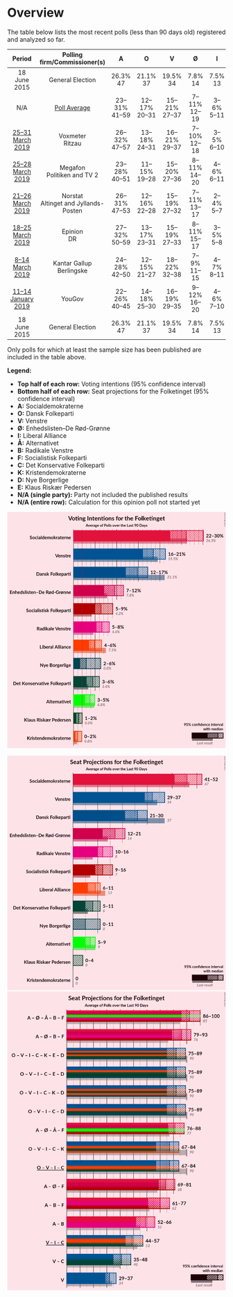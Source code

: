 # Overview

The table below lists the most recent polls (less than 90 days old) registered and analyzed so far.

| Period     | Polling firm/Commissioner(s) | A | O | V | Ø | I | Å | B | F | C | K | D | E |
|:----------:|:----------------------------:|:--:|:--:|:--:|:--:|:--:|:--:|:--:|:--:|:--:|:--:|:--:|:--:|
| 18 June 2015 | General Election | 26.3% <br> 47 | 21.1% <br> 37 | 19.5% <br> 34 | 7.8% <br> 14 | 7.5% <br> 13 | 4.8% <br> 9 | 4.6% <br> 8 | 4.2% <br> 7 | 3.4% <br> 6 | 0.8% <br> 0 | 0.0% <br> 0 | 0.0% <br> 0 |
| N/A | [Poll Average](average.html) | 23–31% <br> 41–59 | 12–17% <br> 20–31 | 15–21% <br> 27–37 | 7–11% <br> 12–19 | 3–6% <br> 5–11 | 3–5% <br> 4–10 | 5–9% <br> 9–16 | 5–8% <br> 9–14 | 4–6% <br> 6–13 | 0–2% <br> 0 | 2–6% <br> 0–11 | 0–2% <br> 0 |
| [25–31 March 2019](2019-03-31-Voxmeter.html) | Voxmeter <br> Ritzau | 26–32% <br> 47–57 | 13–18% <br> 24–31 | 16–21% <br> 29–37 | 7–10% <br> 12–18 | 3–5% <br> 6–10 | 3–5% <br> 5–10 | 6–9% <br> 11–16 | 4–7% <br> 8–13 | 3–6% <br> 5–10 | 1–2% <br> 0 | 1–3% <br> 0–5 | 0–1% <br> 0 |
| [25–28 March 2019](2019-03-28-Megafon.html) | Megafon <br> Politiken and TV 2 | 23–28% <br> 40–51 | 11–15% <br> 19–28 | 15–20% <br> 27–36 | 8–11% <br> 14–20 | 4–6% <br> 6–11 | 3–5% <br> 5–9 | 7–10% <br> 12–17 | 6–9% <br> 10–16 | 4–7% <br> 8–14 | 1–2% <br> 0–4 | 3–5% <br> 5–10 | 1–2% <br> 0–4 |
| [21–26 March 2019](2019-03-26-Norstat.html) | Norstat <br> Altinget and Jyllands-Posten | 26–31% <br> 47–53 | 12–16% <br> 22–28 | 15–19% <br> 27–32 | 7–11% <br> 13–17 | 2–4% <br> 5–7 | 3–6% <br> 6–10 | 6–9% <br> 11–14 | 5–8% <br> 10–13 | 3–6% <br> 7–9 | 1–2% <br> 0 | 3–5% <br> 6–9 | 0–2% <br> 0 |
| [18–25 March 2019](2019-03-25-Epinion.html) | Epinion <br> DR | 27–32% <br> 50–59 | 13–17% <br> 23–31 | 15–19% <br> 27–33 | 8–11% <br> 15–17 | 3–5% <br> 5–8 | 2–4% <br> 4–7 | 5–7% <br> 8–13 | 6–8% <br> 9–13 | 4–6% <br> 7–12 | 0–1% <br> 0 | 2–4% <br> 5–8 | 0–1% <br> 0 |
| [8–14 March 2019](2019-03-14-KantarGallup.html) | Kantar Gallup <br> Berlingske | 24–28% <br> 42–50 | 12–15% <br> 21–27 | 18–22% <br> 32–38 | 7–9% <br> 11–15 | 4–7% <br> 8–11 | 3–5% <br> 5–8 | 6–8% <br> 10–15 | 6–8% <br> 11–14 | 4–6% <br> 7–11 | 1% <br> 0 | 2–3% <br> 0–6 | 1–2% <br> 0 |
| [11–14 January 2019](2019-01-14-YouGov.html) | YouGov | 22–26% <br> 40–45 | 14–18% <br> 25–30 | 16–19% <br> 29–35 | 9–12% <br> 16–20 | 4–6% <br> 7–10 | 3–5% <br> 6–9 | 5–7% <br> 10–12 | 5–7% <br> 9–12 | 4–6% <br> 7–10 | 1–2% <br> 0 | 5–7% <br> 9–12 | N/A <br> N/A |
| 18 June 2015 | General Election | 26.3% <br> 47 | 21.1% <br> 37 | 19.5% <br> 34 | 7.8% <br> 14 | 7.5% <br> 13 | 4.8% <br> 9 | 4.6% <br> 8 | 4.2% <br> 7 | 3.4% <br> 6 | 0.8% <br> 0 | 0.0% <br> 0 | 0.0% <br> 0 |

Only polls for which at least the sample size has been published are included in the table above.

**Legend:**
+ **Top half of each row:** Voting intentions (95% confidence interval)
+ **Bottom half of each row:** Seat projections for the Folketinget (95% confidence interval)
+ **A:** Socialdemokraterne
+ **O:** Dansk Folkeparti
+ **V:** Venstre
+ **Ø:** Enhedslisten–De Rød-Grønne
+ **I:** Liberal Alliance
+ **Å:** Alternativet
+ **B:** Radikale Venstre
+ **F:** Socialistisk Folkeparti
+ **C:** Det Konservative Folkeparti
+ **K:** Kristendemokraterne
+ **D:** Nye Borgerlige
+ **E:** Klaus Riskær Pedersen
+ **N/A (single party):** Party not included the published results
+ **N/A (entire row):** Calculation for this opinion poll not started yet


![Graph with voting intentions not yet produced](average.png "Voting Intentions")

![Graph with seats not yet produced](average-seats.png "Seats")
![Graph with coalitions seats not yet produced](average-coalitions-seats.png "Coalitions Seats")

